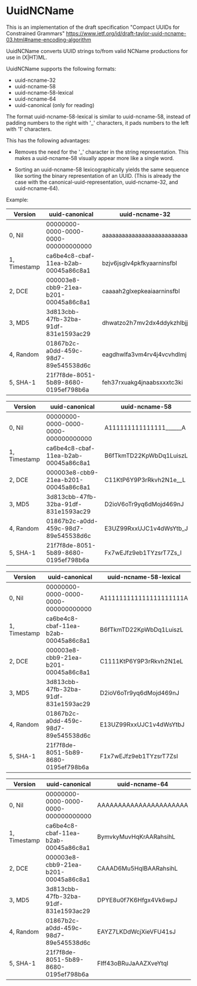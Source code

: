 # UuidNCName

This is an implementation of the draft specification "Compact UUIDs for Constrained Grammars"
https://www.ietf.org/id/draft-taylor-uuid-ncname-03.html#name-encoding-algorithm

UuidNCName converts UUID strings to/from valid NCName productions for use in (X|HT)ML.

UuidNCName supports the following formats:

* uuid-ncname-32
* uuid-ncname-58
* uuid-ncname-58-lexical
* uuid-ncname-64
* uuid-canonical (only for reading)

The format uuid-ncname-58-lexical is similar to uuid-ncname-58,
instead of padding numbers to the right with '_' characters,
it pads numbers to the left with '1' characters.

This has the following advantages:

* Removes the need for the '_' character in the string representation. This makes a uuid-ncname-58 visually appear more
  like a single word.

* Sorting an uuid-ncname-58 lexicographically yields the same sequence like sorting the binary representation of an
  UUID. (This is already the case with the canonical-uuid-representation, uuid-ncname-32, and uuid-ncname-64).

Example:

| Version      | uuid-canonical                     | uuid-ncname-32             |
|--------------|--------------------------------------|----------------------------|
| 0, Nil       | 00000000-0000-0000-0000-000000000000 | aaaaaaaaaaaaaaaaaaaaaaaaaa |
| 1, Timestamp | ca6be4c8-cbaf-11ea-b2ab-00045a86c8a1 | bzjv6jsglv4pkfkyaarninsfbl |
| 2, DCE       | 000003e8-cbb9-21ea-b201-00045a86c8a1 | caaaah2glxepkeaiaarninsfbl |
| 3, MD5       | 3d813cbb-47fb-32ba-91df-831e1593ac29 | dhwatzo2h7mv2dx4ddykzhlbjj |
| 4, Random    | 01867b2c-a0dd-459c-98d7-89e545538d6c | eagdhwlfa3vm4rv4j4vcvhdlmj |
| 5, SHA-1     | 21f7f8de-8051-5b89-8680-0195ef798b6a | feh37rxuakg4jnaabsxxxtc3ki |

| Version      | uuid-canonical                     | uuid-ncname-58          |
|--------------|--------------------------------------|-------------------------|
| 0, Nil       | 00000000-0000-0000-0000-000000000000 | A111111111111111______A |
| 1, Timestamp | ca6be4c8-cbaf-11ea-b2ab-00045a86c8a1 | B6fTkmTD22KpWbDq1LuiszL |
| 2, DCE       | 000003e8-cbb9-21ea-b201-00045a86c8a1 | C11KtP6Y9P3rRkvh2N1e__L |
| 3, MD5       | 3d813cbb-47fb-32ba-91df-831e1593ac29 | D2ioV6oTr9yq6dMojd469nJ |
| 4, Random    | 01867b2c-a0dd-459c-98d7-89e545538d6c | E3UZ99RxxUJC1v4dWsYtb_J |
| 5, SHA-1     | 21f7f8de-8051-5b89-8680-0195ef798b6a | Fx7wEJfz9eb1TYzsrT7Zs_I |

| Version      | uuid-canonical                     | uuid-ncname-58-lexical  |
|--------------|--------------------------------------|-------------------------|
| 0, Nil       | 00000000-0000-0000-0000-000000000000 | A111111111111111111111A |
| 1, Timestamp | ca6be4c8-cbaf-11ea-b2ab-00045a86c8a1 | B6fTkmTD22KpWbDq1LuiszL |
| 2, DCE       | 000003e8-cbb9-21ea-b201-00045a86c8a1 | C1111KtP6Y9P3rRkvh2N1eL |
| 3, MD5       | 3d813cbb-47fb-32ba-91df-831e1593ac29 | D2ioV6oTr9yq6dMojd469nJ |
| 4, Random    | 01867b2c-a0dd-459c-98d7-89e545538d6c | E13UZ99RxxUJC1v4dWsYtbJ |
| 5, SHA-1     | 21f7f8de-8051-5b89-8680-0195ef798b6a | F1x7wEJfz9eb1TYzsrT7ZsI |

| Version      | uuid-canonical                     | uuid-ncname-64         |
|--------------|--------------------------------------|------------------------|
| 0, Nil       | 00000000-0000-0000-0000-000000000000 | AAAAAAAAAAAAAAAAAAAAAA |
| 1, Timestamp | ca6be4c8-cbaf-11ea-b2ab-00045a86c8a1 | BymvkyMuvHqKrAARahsihL |
| 2, DCE       | 000003e8-cbb9-21ea-b201-00045a86c8a1 | CAAAD6Mu5HqIBAARahsihL |
| 3, MD5       | 3d813cbb-47fb-32ba-91df-831e1593ac29 | DPYE8u0f7K6Hfgx4Vk6wpJ |
| 4, Random    | 01867b2c-a0dd-459c-98d7-89e545538d6c | EAYZ7LKDdWcjXieVFU41sJ |
| 5, SHA-1     | 21f7f8de-8051-5b89-8680-0195ef798b6a | FIff43oBRuJaAAZXveYtqI |